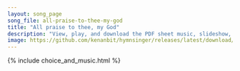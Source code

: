 ```yaml
---
layout: song_page
song_file: all-praise-to-thee-my-god
title: "All praise to thee, my God"
description: "View, play, and download the PDF sheet music, slideshow, and audio. Lyrics: All praise to thee, my God, this night, for all the blessings of the light. Keep me, O keep me, King of kings, beneath thine own almighty wings.  Forg... english christian 4part evening"
image: https://github.com/kenanbit/hymnsinger/releases/latest/download/all-praise-to-thee-my-god-trad.png
---
```


{% include choice_and_music.html %}